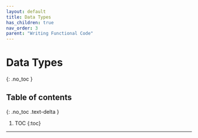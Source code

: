 ```yaml
---
layout: default
title: Data Types
has_children: true
nav_order: 3
parent: "Writing Functional Code"
---
```


# Data Types
{: .no_toc }

## Table of contents
{: .no_toc .text-delta }

1. TOC
{:toc}

---
